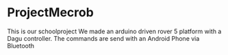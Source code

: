 ProjectMecrob
=============

This is our schoolproject
We made an arduino driven rover 5 platform with a Dagu controller.
The commands are send with an Android Phone via Bluetooth
